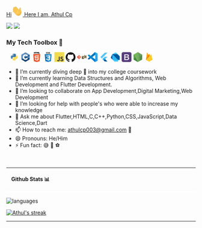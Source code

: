 
[Hi<img src="https://raw.githubusercontent.com/ABSphreak/ABSphreak/master/gifs/Hi.gif" width="30px"> Here I am, Athul Cp](https://athul-cp.github.io/)

[<img height="30" src="https://img.shields.io/badge/twitter-%231DA1F2.svg?&style=for-the-badge&logo=twitter&logoColor=white" />][twitter]
[<img height="30" src="https://img.shields.io/badge/linkedin-blue.svg?&style=for-the-badge&logo=linkedin&logoColor=white" />][LinkedIn]

### My Tech Toolbox 🧰 
<p align="left">
&nbsp; 
<code><img width="26px" src="https://raw.githubusercontent.com/github/explore/80688e429a7d4ef2fca1e82350fe8e3517d3494d/topics/python/python.png"></code>
<code><img width="26px" src="https://raw.githubusercontent.com/github/explore/80688e429a7d4ef2fca1e82350fe8e3517d3494d/topics/cpp/cpp.png"></code>
<code><img width="26px" src="https://raw.githubusercontent.com/github/explore/80688e429a7d4ef2fca1e82350fe8e3517d3494d/topics/html/html.png"></code>
<code><img width="26px" src="https://raw.githubusercontent.com/github/explore/80688e429a7d4ef2fca1e82350fe8e3517d3494d/topics/css/css.png"></code>
<code><img width="26px" src="https://raw.githubusercontent.com/github/explore/80688e429a7d4ef2fca1e82350fe8e3517d3494d/topics/javascript/javascript.png"></code>
<code><img width="26px" src="https://raw.githubusercontent.com/github/explore/78df643247d429f6cc873026c0622819ad797942/topics/github/github.png"></code>
<code><img width="26px" src="https://raw.githubusercontent.com/github/explore/80688e429a7d4ef2fca1e82350fe8e3517d3494d/topics/git/git.png"></code>
<code><img width="26px" src="https://raw.githubusercontent.com/github/explore/80688e429a7d4ef2fca1e82350fe8e3517d3494d/topics/visual-studio-code/visual-studio-code.png"></code>
<code><img width="26px" src="https://raw.githubusercontent.com/github/explore/80688e429a7d4ef2fca1e82350fe8e3517d3494d/topics/flutter/flutter.png"></code>
<code><img width="26px" src="https://raw.githubusercontent.com/github/explore/80688e429a7d4ef2fca1e82350fe8e3517d3494d/topics/dart/dart.png"></code>
<code><img width="26px" src="https://raw.githubusercontent.com/github/explore/80688e429a7d4ef2fca1e82350fe8e3517d3494d/topics/bootstrap/bootstrap.png"></code>
<code><img width="26px" src="https://raw.githubusercontent.com/github/explore/80688e429a7d4ef2fca1e82350fe8e3517d3494d/topics/nodejs/nodejs.png"></code>
<code><img width="26px" src="https://raw.githubusercontent.com/github/explore/80688e429a7d4ef2fca1e82350fe8e3517d3494d/topics/firebase/firebase.png"></code>


 

<!--<img src="https://i.pinimg.com/originals/50/f1/58/50f1582a95bdac10f1c3fa295c8b947b.png" alt="mysql" width="40" height="40"/>
<img src="https://upload.wikimedia.org/wikipedia/commons/2/29/Postgresql_elephant.svg" alt="PostGreSQL" width="40" height="40"/> -->
</p> 

 
 
- 🔭 I’m currently diving deep 🤿 into my college coursework
- 🌱 I’m currently learning Data Structures and Algorithms, Web Development and Flutter Development.
- 👯 I’m looking to collaborate on App Development,Digital Marketing,Web Development
- 🤔 I’m looking for help with people's who were able to increase my knowledge
- 💬 Ask me about Flutter,HTML,C,C++,Python,CSS,JavaScript,Data Science,Dart
- 📫 How to reach me: athulcp003@gmail.com 📧
- 😄 Pronouns: He/Him
- ⚡ Fun fact: 😅 🏏 ⚽
<br> 
<hr>


<h4> &nbsp;  &nbsp; Github Stats  📊 </h4>
<hr style="height:2px;border-width:0;color:gray;background-color:white"> 


<img src="https://github-readme-stats.vercel.app/api/top-langs/?username=athul-cp&layout=compact&theme=tokyonight" alt="languages" height="165">
<!--<h4>Visitor Count:</h4>

 ![Visitor Count](https://profile-counter.glitch.me/{athul-cp}/count.svg) -->

<p align="left"> <img src="https://github-readme-stats.vercel.app/api?username=athul-cp&show_icons=true&theme=gotham" alt="Athul Cp | Stats" />
<hr>
<h4>🔥Streak Stats</h4> 

<hr>
<!-- GitHub Readme Streak Stats - https://github.com/DenverCoder1/github-readme-streak-stats -->
<p align="left">
  <a href="https://github.com/athul-cp/github-readme-streak-stats">
    <img title="🔥 Get streak stats for your profile at git.io/streak-stats" alt="Athul's streak" src="https://github-readme-streak-stats.herokuapp.com/?user=athul-cp&theme=monokai-metallian&hide_border=true"/>
  </a>
<!--   <p align="center">🔥 Get streak stats for your profile at <a href="https://git.io/streak-stats">git.io/streak-stats</a></p> -->
</p>
<hr>
<!--<h5>Athul Cp's Wakatime Status :
 <hr>
<img title="Wakatime" alt="Time" src="https://github-readme-stats.vercel.app/api/wakatime?username=Athul_Cp"/> -->
     
<!-- [Athul CP's wakatime stats](https://github-readme-stats.vercel.app/api/wakatime?username=Athul_Cp) 
<!--(https://github.com/athul-cp/github-readme-stats) -->



 
[twitter]: https://twitter.com/athulcp_
[linkedin]: https://www.linkedin.com/in/athulcp/

